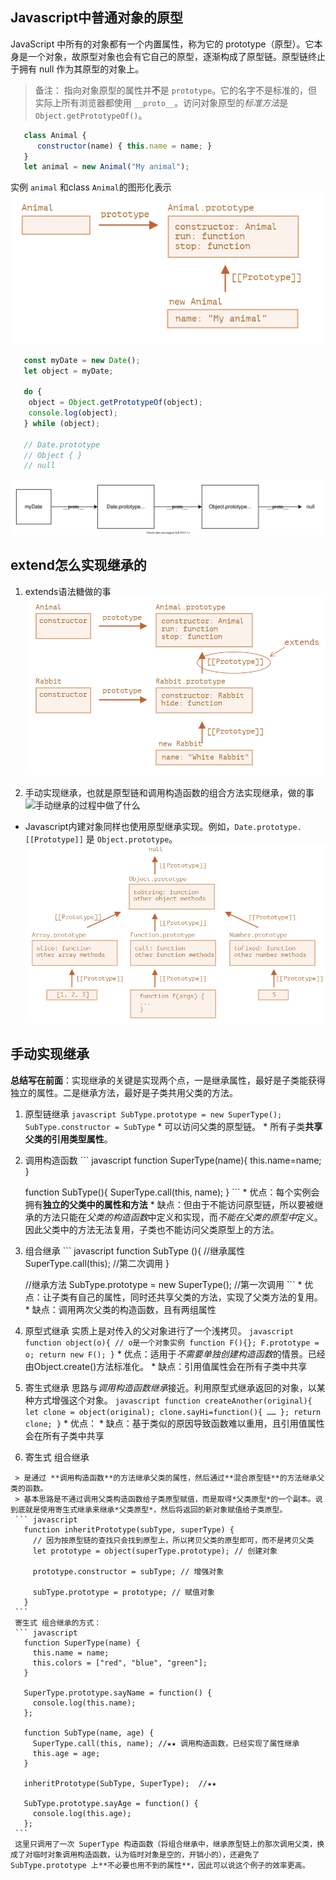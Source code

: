 ## Javascript中普通对象的原型

JavaScript 中所有的对象都有一个内置属性，称为它的 prototype（原型）。它本身是一个对象，故原型对象也会有它自己的原型，逐渐构成了原型链。原型链终止于拥有 null 作为其原型的对象上。

> 备注： 指向对象原型的属性并**不**是 `prototype`。它的名字不是标准的，但实际上所有浏览器都使用 `__proto__`。访问对象原型的*标准方法*是 `Object.getPrototypeOf()`。

``` javascript
   class Animal { 
      constructor(name) { this.name = name; }
   }
   let animal = new Animal("My animal");
```
   实例 `animal` 和class `Animal`的图形化表示
   ![类对象](../Pictures/类的原型链.jpg "图形化")

``` javascript
   const myDate = new Date();
   let object = myDate;

   do {
    object = Object.getPrototypeOf(object);
    console.log(object);
   } while (object);

   // Date.prototype
   // Object { }
   // null
```
![对象实例包含的原型链](../Pictures/mydate-prototype-chain.svg "原型链")

## extend怎么实现继承的
  1. extends语法糖做的事
  ![extends实现继承的过程中做了什么](../Pictures/whatextendsdo.png "what extends do")
  
  2. 手动实现继承，也就是原型链和调用构造函数的组合方法实现继承，做的事
  ![手动继承的过程中做了什么](../Pictures/画手动继承原型链.png "without Syntactic sugar")

  * Javascript内建对象同样也使用原型继承实现。例如，`Date.prototype.[[Prototype]]` 是 `Object.prototype`。
  ![内建原型](../Pictures/内建原型原型链.jpg "内建原型原型链")

## 手动实现继承
  **总结写在前面**：实现继承的关键是实现两个点，一是继承属性，最好是子类能获得独立的属性。二是继承方法，最好是子类共用父类的方法。

  1. 原型链继承
    ``` javascript
      SubType.prototype = new SuperType();
      SubType.constructor = SubType
    ```
    * 可以访问父类的原型链。
    * 所有子类**共享父类的引用类型属性**。
  
  2. 调用构造函数
    ``` javascript
      function SuperType(name){ this.name=name; }

      function SubType(){
        SuperType.call(this, name);
      }
    ```
    * 优点：每个实例会拥有**独立的父类中的属性和方法**
    * 缺点：但由于不能访问原型链，所以要被继承的方法只能在*父类的构造函数*中定义和实现，而*不能在父类的原型中*定义。因此父类中的方法无法复用，子类也不能访问父类原型上的方法。
   
  3. 组合继承
    ``` javascript
      function SubType (){
        //继承属性
        SuperType.call(this);  //第二次调用
      }
  
      //继承方法
      SubType.prototype = new SuperType(); //第一次调用
    ``` 
    * 优点：让子类有自己的属性，同时还共享父类的方法，实现了父类方法的复用。
    * 缺点：调用两次父类的构造函数，且有两组属性

   4. 原型式继承
     实质上是对传入的父对象进行了一个浅拷贝。
     ``` javascript
       function object(o){ // o是一个对象实例
         function F(){};
         F.prototype = o;
         return new F();
       }
     ```
    * 优点：适用于*不需要单独创建构造函数*的情景。已经由Object.create()方法标准化。
    * 缺点：引用值属性会在所有子类中共享

   5. 寄生式继承
     思路与*调用构造函数继承*接近。利用原型式继承返回的对象，以某种方式增强这个对象。
     ``` javascript
       function createAnother(original){
         let clone = object(original);
         clone.sayHi=function(){ …… };
         return clone;
       }
     ```
     * 优点：
     * 缺点：基于类似的原因导致函数难以重用，且引用值属性会在所有子类中共享
   
   6. 寄生式 组合继承

     > 是通过 **调用构造函数**的方法继承父类的属性，然后通过**混合原型链**的方法继承父类的函数。
     > 基本思路是不通过调用父类构造函数给子类原型赋值，而是取得*父类原型*的一个副本。说到底就是使用寄生式继承来继承*父类原型*，然后将返回的新对象赋值给子类原型。
     ``` javascript
       function inheritPrototype(subType, superType) { 
         // 因为按原型链的查找只会找到原型上，所以拷贝父类的原型即可，而不是拷贝父类
         let prototype = object(superType.prototype); // 创建对象

         prototype.constructor = subType; // 增强对象 
         
         subType.prototype = prototype; // 赋值对象
       }
     ```
     寄生式 组合继承的方式：
     ``` javascript
       function SuperType(name) { 
         this.name = name; 
         this.colors = ["red", "blue", "green"]; 
       } 
       
       SuperType.prototype.sayName = function() { 
         console.log(this.name); 
       }; 
       
       function SubType(name, age) { 
         SuperType.call(this, name); //★★ 调用构造函数，已经实现了属性继承
         this.age = age; 
       } 
       
       inheritPrototype(SubType, SuperType);  //★★

       SubType.prototype.sayAge = function() { 
         console.log(this.age); 
       };
     ```
     这里只调用了一次 SuperType 构造函数（将组合继承中，继承原型链上的那次调用父类，换成了对临时对象调用构造函数，认为临时对象是空的，开销小的），还避免了 SubType.prototype 上**不必要也用不到的属性**，因此可以说这个例子的效率更高。